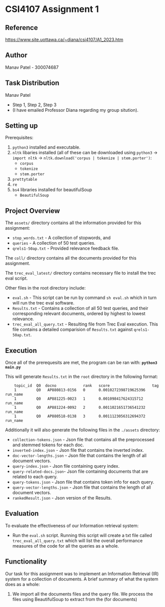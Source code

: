 

# CSI4107 Assignment 1

## Reference

https://www.site.uottawa.ca/~diana/csi4107/A1_2023.htm

## Author

Manav Patel - 300074687

## Task Distribution

Manav Patel
- Step 1, Step 2, Step 3 
- (I have emailed Professor Diana regarding my group sitution).

## Setting up

Prerequisites:

1. `python3` installed and executable.
2. `nltk` libaries installed (all of these can be downloaded using `python3` -> `import nltk` -> `nltk.download('corpus | tokenize | stem.porter')`: 
	  - `corpus`
	  - `tokenize`
	  - `stem.porter`
3.  `prettytable`
4.  `re`
5.  `bs4` libraries installed for beautifulSoup
      - `BeautifulSoup`
 
## Project Overview

The `assets/` directory contains all the information provided for this assignment:
- `stop_words.txt` - A collection of stopwords, and
- `queries` - A collection of 50 test queries.
- `qrels1-50ap.txt` - Provided relevance feedback file.

The `coll/` directory contains all the documents provided for this assignment.

The `trec_eval_latest/` directory contains necessary file to install the trec eval script.

Other files in the root directory include:
- `eval.sh` - This script can be run by command `sh eval.sh` which in turn will run the trec eval software.
- `Results.txt` - Contains a collection of all 50 test queries, and their corresponding relevant documents, ordered by highest to lowest relevance. 
- `trec_eval_all_query.txt` - Resulting file from Trec Eval execution. This file contains a detailed comparision of `Results.txt` against `qrels1-50ap.txt`.
		

## Execution

Once all of the prerequesits are met, the program can be ran with:
**```python3 main.py```**

This will generate `Results.txt` in the `root` directory in the following format: 

        topic_id  Q0  docno            rank   score                   tag      
        1         Q0   AP880813-0156   0      0.0010272398719625396   run_name 
        1         Q0   AP881225-0023   1      0.001098417624315712    run_name 
        1         Q0   AP881224-0092   2      0.0011021651736541232   run_name 
        1         Q0   AP880518-0138   3      0.0011123056312694372   run_name 

Additionally it will also generate the following files in the `./assets` directory:
- `collection-tokens.json` - Json file that contains all the preprocessed and stemmed tokens for each doc.
- `inverted-index.json` - Json file that contains the inverted index.
- `doc-vector-lengths.json` - Json file that contains the length of all document vectors.
- `query-index.json` - Json file containing query index.
- `query-related-docs.json`- Json file containing documents that are related to each query.
- `query-tokens.json` - Json file that contains token info for each query.
- `query-vector-lengths.json` - Json file that contains the length of all document vectors.
- `rankedResult.json` - Json version of the Results.

## Evaluation

To evaluate the effectiveness of our Information retrieval system:

- Run the `eval.sh` script. Running this script will create a txt file called `trec_eval_all_query.txt` which will list the overall performance measures of the code for all the queries as a whole.

## Functionality

Our task for this assignment was to implement an Information Retrieval (IR) system for a collection of documents. A brief summary of what the system does as a whole:

1. We import all the documents files and the query file. We process the files using BeautifulSoup to extract from the <text> <docno> (for documents) <title> and <desc> for the query file. We perform stemming andd stopword removal on the extracted words to tokenize these words and stored them in dictionaries. This allowed the words to formatted in way that could be easily read and accessed by the python code.

2. The system creates an inverted index dictionary that contains all the unique tokens along with important information such **Df** and **Idf** values. Moreover, it also stores doc numbers in which these words occur and along with these documents we store the weight of tokens for that specific document. To calculate the weight of tokens we use the **Df** to calculate the **Idf** (Formula: Log<sub>2</sub>(Total number of documents/Document frequency of the term)) and then we use the **Tf*Idf** formula.

3. We create a query index which contains all the tokenized words from the 50 queries along with their **Tf** and `Token weights`. More over another index/dictionary is created that contains the query IDs and the documents that relate to that ID. Finally we calculate the `CosSim` values for the words to find their similarity score with the query. The results are order in descending order based on the similarity score of each document with a query. Ultimately a Results.txt file is created with this information.

## Algorithms, Data Structures, and Optimizations

  Our implementation of the information retrieval system was based on the guidelines provided in the assignment. The folder contains five python files containing the function used in implementing the IR system. 

### Project Specific Files

#### `main.py`:
  This file contains the main() function. In the `main()`, we started by importing the important functions that were used for implementing the IR system. TThe system starts its process by importing the collection documents and the query file. By importing the documents and queries from the `asset folder`, `step1: preprocessing` commences using `tokenize()` function that gets called from the  `importCollections()` and `importQuery` functions. Once the words are tokenized and preprocessed the system begins building the `inverted index` for the the documents. We got the `index and document length vector list`, which is then used for the retrieval and ranking process. In the `retrievalandranking` function, the CosSimalarity scores are calculated along with ranking and a dictionary for the mentioned is returned. 
#### Preprocess.py:
 This file contains the process of developing `step1:Preprocessing` and `step2:Indexing` using python. Below are the functions implemented in the `preprocess.py`
 - isFloat(s): Check if a string contains float values.
 - importCollection(): imports the documents from the collection. We first started by opening and parsing the text files using `BeautifulSoup`, then we filter the file using our `tokenize` function.
 - importQuery(): imports query from the query file. Same process as the importCollection().
 - tokenize(text): processes parsed sentences from documents and queries. This function builds a list of `stopwords` and then `tokenizes` each word in the paragraphs by removing any numerics, punctuation, special symbols or stopwords contained in the list. Each imported doc and query runs through the 
 `NLTK's stopword list`, a `custom stopword list` that included the  `abbreviations and special characters`, and the provided `stopword list`. After this step, each word is tokenized and stemmed with `Porter stemmer`. Under the `additional libraries` section, we discussed in-depth the use of `tokenization`, `stopwords`, and `porter stemmer`.
 - makeJson(): This is a helper function to create json files for relevant dictionaries.
 #### Indexer.py
 - createInvertedIndex(collectionTokens): builds the inverted index for each entry word in the vocabulary. The data structure used for the implementation was hash maps. In the realms of python development, dictionaries are equivalent to hash maps. We used dictionaries for storing the data that was being processed and used for the documents and queries. We initialized an `allTokens`  as an empty dictionary and started iterating through a vocabulary of unique words/tokens. Since initially with 130k words the estimated time to build the index was 6 hours, we pruned words of length 2. We also optimized this section of the index building by storing documents related to a token and token frequencies as we iterated through the vocabulary to create our set of unique tokens. This was a vast improvement from our previous implementation and changed our estimated time of building an index to seconds. In this way we eliminated alot of recurrent iterations in this section of code. Ultimately we store the df, idf documents related to each tokens and token weights in the index. This function also creates another dictionary that contains the length of document vectors for each document. 

#### rankerAndRetriever.py 
  This file contains the function for calculating the Cosimilarity values for the set of documents against each queries and then ranks the similarity scores in descending order. Dictionary was used as our main source for storing the values of the `queryIndex`, `documentLength`.  and the `queryVectorLength`. At the start, we first calculated the occurrences of the token in each query. We then moved to calculate the `TF-IDF` and the `length of the query` and creating a `queryindex`. After getting the necessary calculations needed, we then moved to solving the `CosSimalarity values` and then `ranking the document` according to the order that was specified.
#### write.py: 
  The function creates a table for each of the results generated in the `result.py`.
 
### Additional Libraries

#### Prettytable (`prettytable.py`):  
 
A helper library to format the output for the `Results.txt` file. Used in `write.py`.

#### NLTK:

#### PorterStemmer
Porter stemmer was an external resource that was used in the implementation of `tokenize(text)`. It was used for normalizing the data for each token that was created. Stemming helps remove the morphological and inflexional endings from words in the text file.
#### Stopwords
Stopwords were also used in the preprocessing of the data. Since stopwords are common that generally do not contribute to the meaning of a sentence, we tend to filter them out which can be seen done in the `tokenize(text)` function.
#### Tokenizer
We Tokenized our data in the `tokenize(text)` so as to provide a link between queries and documents. Tokens are sequences of alphanumeric characters separated by nonalphanumeric characters, which are performed as part of the preprocessing (`step1` requirement).

## Final Result Discussion
  The following is the evaluation of our system using the trec_eval script by comparing our results (`Results.txt`) with the expected results from the provided relevance feedback file.

    runid                 	all	run_name
    num_q                 	all	50
    num_ret               	all	2270913
    num_rel               	all	2099
    num_rel_ret           	all	2090
    map                   	all	0.2399
    gm_map                	all	0.1238
    Rprec                 	all	0.2591
    bpref                 	all	0.2966
    recip_rank            	all	0.4985
    iprec_at_recall_0.00  	all	0.5510
    iprec_at_recall_0.10  	all	0.4430
    iprec_at_recall_0.20  	all	0.3671
    iprec_at_recall_0.30  	all	0.3267
    iprec_at_recall_0.40  	all	0.2718
    iprec_at_recall_0.50  	all	0.2465
    iprec_at_recall_0.60  	all	0.2077
    iprec_at_recall_0.70  	all	0.1667
    iprec_at_recall_0.80  	all	0.1177
    iprec_at_recall_0.90  	all	0.0760
    iprec_at_recall_1.00  	all	0.0338
    P_5                   	all	0.3640
    P_10                  	all	0.3160
    P_15                  	all	0.2987
    P_20                  	all	0.2870
    P_30                  	all	0.2553
    P_100                 	all	0.1562
    P_200                 	all	0.1011
    P_500                 	all	0.0543
    P_1000                	all	0.0316


From an overall perspective, The result seems okay, but not as accurate as I expected. I had to make some tweaks in my preprocessor and index builder to increase the `MAP` score from `0.08` to `0.2399`/`23.99%`. I made optimizations to the indexer script as mentioned above in detail which helped me achieve this map score. I have noticed some anomalies with our python code that generates the idf scores. It is sensible to presume that on debugging those calculations would potentially help in improving the system. However since, fundamentally the logic of the system stands correct, some fine tuning can do the trick such as, check the preprocessing, tokenizing and Idf values. However, given an opportunity the system can definitely be improved.

## Results from Queries 1 and 25

### Query 1

    topic_id  Q0  docno            rank   score                   tag      
    1         Q0   AP881122-0107   0      0.00028492614143231867  run_name 
    1         Q0   AP880617-0251   1      0.00029109700342177234  run_name 
    1         Q0   AP880615-0271   2      0.00029110276006548983  run_name 
    1         Q0   AP881109-0243   3      0.0002967841212215339   run_name 
    1         Q0   AP880425-0253   4      0.000297316484102289    run_name 
    1         Q0   AP880608-0267   5      0.0003133702558078317   run_name 
    1         Q0   AP880828-0010   6      0.0003172351906365927   run_name 
    1         Q0   AP881014-0266   7      0.000317508479203022    run_name 
    1         Q0   AP880411-0266   8      0.0003255881149707923   run_name 
    1         Q0   AP880706-0272   9      0.00033082409268940223  run_name 
    1         Q0   AP880408-0274   10     0.00033891508004051476  run_name 
     

### Query 25

    topic_id  Q0  docno            rank   score                   tag      
    25        Q0   AP880810-0267   0      0.00011697465198517658  run_name 
    25        Q0   AP880222-0182   1      0.00013987848077943218  run_name 
    25        Q0   AP880328-0238   2      0.0001585303716096217   run_name 
    25        Q0   AP881115-0250   3      0.00016187624911542467  run_name 
    25        Q0   AP880331-0289   4      0.00016222286029245357  run_name 
    25        Q0   AP880803-0015   5      0.00016424679459163636  run_name 
    25        Q0   AP880829-0220   6      0.00016608987874675824  run_name 
    25        Q0   AP881023-0004   7      0.0001693222307167516   run_name 
    25        Q0   AP880418-0006   8      0.00017211658683608536  run_name 
    25        Q0   AP880327-0104   9      0.00017214753439692083  run_name 
    25        Q0   AP880618-0018   10     0.00017450564860668137  run_name 
        
## Discussion

To my surprise the results of `MAP` score when using query title and query description and using just query title was not very different in terms of metric. This maybe because of the description containing too many stop words and not a lot more important words than in the title.
The `MAP`(`21.19%`) score below is while using tokens from only title. The table showed above with `MAP` score of `23.99%` is using title and description.

    runid                 	all	run_name
    num_q                 	all	50
    num_ret               	all	762721
    num_rel               	all	2099
    num_rel_ret           	all	1977
    map                   	all	0.2119
    gm_map                	all	0.0910
    Rprec                 	all	0.2396
    bpref                 	all	0.2804
    recip_rank            	all	0.4420
    iprec_at_recall_0.00  	all	0.4992
    iprec_at_recall_0.10  	all	0.3955
    iprec_at_recall_0.20  	all	0.3228
    iprec_at_recall_0.30  	all	0.2898
    iprec_at_recall_0.40  	all	0.2473
    iprec_at_recall_0.50  	all	0.2156
    iprec_at_recall_0.60  	all	0.1799
    iprec_at_recall_0.70  	all	0.1346
    iprec_at_recall_0.80  	all	0.1029
    iprec_at_recall_0.90  	all	0.0668
    iprec_at_recall_1.00  	all	0.0329
    P_5                   	all	0.3120
    P_10                  	all	0.3000
    P_15                  	all	0.2733
    P_20                  	all	0.2600
    P_30                  	all	0.2333
    P_100                 	all	0.1420
    P_200                 	all	0.0936
    P_500                 	all	0.0506
    P_1000                	all	0.0297
    
## Vocabulary
  
Our vocabulary size was `121514` tokens
  
Below is the sample of 100 tokens from our vocabulary:
  
win
weekli
state
lotteri
number
pick
friday
lotto
win
weekli
state
lotteri
number
pick
lotto
play
wednesday
megabuck
pick
lotto
bonu
wednesday
lotto
game
supplementari
big
lotteri
grand
lot
game
tent
schedul
presidenti
candid
juli
inform
candid
sunday
juli
democrat
dukaki
colorado
jackson
san
franicisco
dalla
fort
worth
texa
republican
bush
washington
monday
juli
democrat
dukaki
boston
jackson
washington
cincinnati
republican
bush
washington
tuesday
juli
democrat
dukaki
boston
jackson
washington
republican
bush
washington
cincinnati
wednesday
juli
democrat
dukaki
open
jackson
chicago
republican
bush
washington
thursday
juli
democrat
dukaki
open
jackson
chicago
indianapoli
republican
bush
open
friday
juli
democrat
dukaki
open
